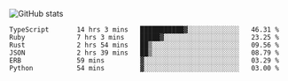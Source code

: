 ![GitHub stats](https://github-readme-stats.vercel.app/api?username=ksk001100&show_icons=true&theme=tokyonight)

<!--START_SECTION:waka-->

```text
TypeScript       14 hrs 3 mins   ███████████▓░░░░░░░░░░░░░   46.31 %
Ruby             7 hrs 3 mins    █████▓░░░░░░░░░░░░░░░░░░░   23.25 %
Rust             2 hrs 54 mins   ██▒░░░░░░░░░░░░░░░░░░░░░░   09.56 %
JSON             2 hrs 39 mins   ██▒░░░░░░░░░░░░░░░░░░░░░░   08.79 %
ERB              59 mins         ▓░░░░░░░░░░░░░░░░░░░░░░░░   03.29 %
Python           54 mins         ▓░░░░░░░░░░░░░░░░░░░░░░░░   03.00 %
```

<!--END_SECTION:waka-->
